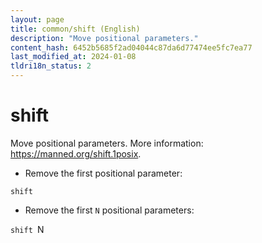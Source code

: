 ```yaml
---
layout: page
title: common/shift (English)
description: "Move positional parameters."
content_hash: 6452b5685f2ad04044c87da6d77474ee5fc7ea77
last_modified_at: 2024-01-08
tldri18n_status: 2
---
```

# shift

Move positional parameters.
More information: <https://manned.org/shift.1posix>.

- Remove the first positional parameter:

`shift`

- Remove the first `N` positional parameters:

`shift `<span class="tldr-var badge badge-pill bg-dark-lm bg-white-dm text-white-lm text-dark-dm font-weight-bold">N</span>
